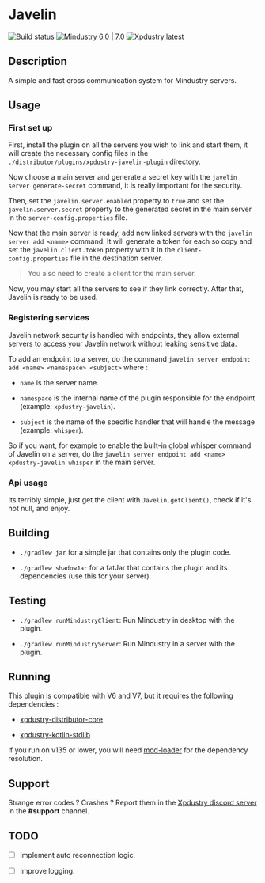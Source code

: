# Javelin

[![Build status](https://github.com/Xpdustry/Javelin/actions/workflows/build.yml/badge.svg?branch=master&event=push)](https://github.com/Xpdustry/Javelin/actions/workflows/build.yml)
[![Mindustry 6.0 | 7.0 ](https://img.shields.io/badge/Mindustry-6.0%20%7C%207.0-ffd37f)](https://github.com/Anuken/Mindustry/releases)
[![Xpdustry latest](https://repo.xpdustry.fr/api/badge/latest/releases/fr/xpdustry/javelin?color=00FFFF&name=Javelin&prefix=v)](https://github.com/Xpdustry/Javelin/releases)

## Description

A simple and fast cross communication system for Mindustry servers.

## Usage

### First set up

First, install the plugin on all the servers you wish to link and start them, it will create the necessary config files in the `./distributor/plugins/xpdustry-javelin-plugin` directory.

Now choose a main server and generate a secret key with the `javelin server generate-secret` command, it is really important for the security.

Then, set the `javelin.server.enabled` property to `true` and set the `javelin.server.secret` property to the generated secret in the main server in the `server-config.properties` file.

Now that the main server is ready, add new linked servers with the `javelin server add <name>` command. It will generate a token for each so copy and set the `javelin.client.token` property with it in the `client-config.properties` file in the destination server. 

> You also need to create a client for the main server.

Now, you may start all the servers to see if they link correctly. After that, Javelin is ready to be used.

### Registering services

Javelin network security is handled with endpoints, they allow external servers to access your Javelin network without leaking sensitive data.

To add an endpoint to a server, do the command `javelin server endpoint add <name> <namespace> <subject>` where :

- `name` is the server name.

- `namespace` is the internal name of the plugin responsible for the endpoint (example: `xpdustry-javelin`).

- `subject` is the name of the specific handler that will handle the message (example: `whisper`).

So if you want, for example to enable the built-in global whisper command of Javelin on a server, do the `javelin server endpoint add <name> xpdustry-javelin whisper` in the main server.

### Api usage

Its terribly simple, just get the client with `Javelin.getClient()`, check if it's not null, and enjoy.

## Building

- `./gradlew jar` for a simple jar that contains only the plugin code.

- `./gradlew shadowJar` for a fatJar that contains the plugin and its dependencies (use this for your server).

## Testing

- `./gradlew runMindustryClient`: Run Mindustry in desktop with the plugin.

- `./gradlew runMindustryServer`: Run Mindustry in a server with the plugin.

## Running

This plugin is compatible with V6 and V7, but it requires the following dependencies :

- [xpdustry-distributor-core](https://github.com/Xpdustry/Distributor)

- [xpdustry-kotlin-stdlib](https://github.com/Xpdustry/KotlinRuntimePlugin)

If you run on v135 or lower, you will need [mod-loader](https://github.com/Xpdustry/ModLoaderPlugin) for the dependency resolution.

## Support

Strange error codes ? Crashes ? Report them in the [Xpdustry discord server](https://discord.xpdustry.fr) in the **#support** channel.

## TODO

- [ ] Implement auto reconnection logic.

- [ ] Improve logging.
